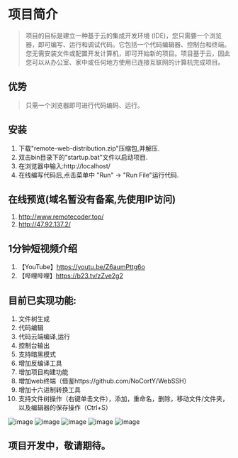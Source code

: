 # 项目简介
> 项目的目标是建立一种基于云的集成开发环境 (IDE)，您只需要一个浏览器，即可编写、运行和调试代码。它包括一个代码编辑器、控制台和终端。
> 您无需安装文件或配置开发计算机，即可开始新的项目。项目基于云，因此您可以从办公室、家中或任何地方使用已连接互联网的计算机完成项目。

## 优势
> 只需一个浏览器即可进行代码编码、运行。

## 安装
1. 下载"remote-web-distribution.zip"压缩包,并解压.
2. 双击bin目录下的"startup.bat"文件以启动项目.
3. 在浏览器中输入:http://localhost/
4. 在线编写代码后,点击菜单中 "Run" -> "Run File"运行代码.

## 在线预览(域名暂没有备案,先使用IP访问)
1. http://www.remotecoder.top/
2. http://47.92.137.2/

## 1分钟短视频介绍
1. 【YouTube】https://youtu.be/Z6aumPttg6o
2. 【哔哩哔哩】https://b23.tv/zZve2g2

## 目前已实现功能:
1. 文件树生成
2. 代码编辑
3. 代码云端编译,运行
4. 控制台输出
5. 支持暗黑模式
6. 增加反编译工具
7. 增加项目构建功能
8. 增加web终端（借鉴https://github.com/NoCortY/WebSSH）
9. 增加十六进制转换工具
10. 支持文件树操作（右键单击文件），添加，重命名，删除，移动文件/文件夹，以及编辑器的保存操作（Ctrl+S）

![image](https://user-images.githubusercontent.com/28912477/146290885-930be76f-aec8-49b4-ad13-17e09c595d82.png)
![image](https://user-images.githubusercontent.com/28912477/146290994-35e802b6-6e51-4f41-92df-109b59f5fa11.png)
![image](https://user-images.githubusercontent.com/28912477/146495024-d956b3d0-2cc6-4417-8a74-6efffd9a4151.png)
![image](https://user-images.githubusercontent.com/28912477/146495034-89329bd8-e333-4e20-a25c-4a81368d8a13.png)
![image](https://user-images.githubusercontent.com/28912477/146532599-1d1154a6-9c70-4a0f-af98-e0f91dcc012a.png)


## 项目开发中，敬请期待。
